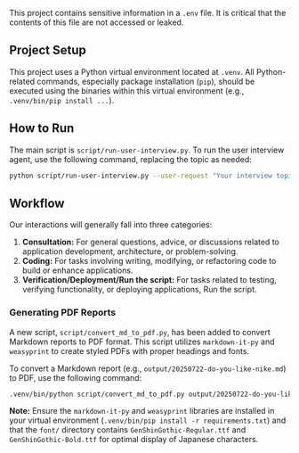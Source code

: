 This project contains sensitive information in a `.env` file. It is critical that the contents of this file are not accessed or leaked.

## Project Setup

This project uses a Python virtual environment located at `.venv`. All Python-related commands, especially package installation (`pip`), should be executed using the binaries within this virtual environment (e.g., `.venv/bin/pip install ...`).

## How to Run

The main script is `script/run-user-interview.py`. To run the user interview agent, use the following command, replacing the topic as needed:

```bash
python script/run-user-interview.py --user-request "Your interview topic"
```

## Workflow

Our interactions will generally fall into three categories:

1.  **Consultation:** For general questions, advice, or discussions related to application development, architecture, or problem-solving.
2.  **Coding:** For tasks involving writing, modifying, or refactoring code to build or enhance applications.
3.  **Verification/Deployment/Run the script:** For tasks related to testing, verifying functionality, or deploying applications, Run the script.

### Generating PDF Reports

A new script, `script/convert_md_to_pdf.py`, has been added to convert Markdown reports to PDF format. This script utilizes `markdown-it-py` and `weasyprint` to create styled PDFs with proper headings and fonts.

To convert a Markdown report (e.g., `output/20250722-do-you-like-nike.md`) to PDF, use the following command:

```bash
.venv/bin/python script/convert_md_to_pdf.py output/20250722-do-you-like-nike.md
```

**Note:** Ensure the `markdown-it-py` and `weasyprint` libraries are installed in your virtual environment (`.venv/bin/pip install -r requirements.txt`) and that the `font/` directory contains `GenShinGothic-Regular.ttf` and `GenShinGothic-Bold.ttf` for optimal display of Japanese characters.
